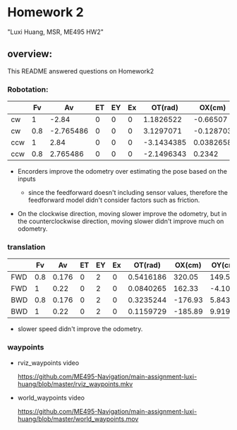 # Homework 2
"Luxi Huang, MSR, ME495 HW2"

## overview:
This README answered questions on Homework2

### Robotation:

| | Fv|Av| ET|EY|Ex|OT(rad)|OX(cm)|OY(cm)|FT(degree)|FX(cm)|FY(cm)|GT(degree)|GX(cm)|GY(cm)|DT(degree/distance)|DX(cm/distance)|DY(cm/distance)|
|--| --|--|---|--|--     |--    |---   | --       |--    |---   |--        |--    |--    |--        |--    |--    |--|
|cw  |  1 |  -2.84 | 0  |0   |0   |1.1826522|-0.66507|-0.171022|-0.328272|0|0|2.443460953   | -1.1  | -1.8  |-0.06304043764   | 0.0217465 |0.0814489 |
|cw|0.8 | -2.765486  |  0 |0   |  0 |  3.1297071 | -0.128703  | -0.370157  | 0.317733  | 0  | 0  |3.054326191 |-0.2 | -0.1  | 0.00376904545  | 0.00356485  |-0.01350785 |  
|ccw   | 1  |2.84   |0   | 0  | 0  |-3.1434385   |  0.0382658 | -0.0580493  |  -1.3592756 | 0  |0   | 2.094395102  | -0.3  |-0.5   | -0.2618916801  | 0.01691329  | 0.022097535  |
| ccw  |0.8   |  2.765486 | 0  |0   |0   | -2.1496343  |  0.2342 | -0.2589  | -0.2994052  | 0  |0   | -2.967059728  |0.8   | 0.5  |  0.04087127142 |  -0.02829 | -0.037945  |  


- Encorders improve the odometry over estimating the pose based on the inputs
  - since the feedforward doesn't including sensor values, therefore the feedforward model didn't consider factors such as friction.


- On the clockwise direction, moving slower improve the odometry, but in the counterclockwise direction, moving slower didn't improve much on odometry.

### translation
| | Fv|Av| ET|EY|Ex|OT(rad)|OX(cm)|OY(cm)|FT(degree)|FX(cm)|FY(cm)|GT(degree)|GX(cm)|GY(cm)|DT(degree/distance)|DX(cm/distance)|DY(cm/distance)|
|--| --|--|---|--|--     |--    |---   | --       |--    |---   |--        |--    |--    |--        |--    |--    |--|
| FWD  |  0.8 |0.176   |0   |2   |0   |0.5416186   | 320.05  | 149.584  | 0  | 199.979  |   0 | 0.0174533  |  197.7 | 34  | 0.026208265  | 6.1175  |5.7792|
|FWD | 1  |   0.22| 0  |2   |0   |  0.0840265 | 162.33  |  -4.1058 |  0 | 200  | 0  | 0.1396263402  |  153.8 | 12  | -0.002779992008  | 0.4265  | -0.80529 |  
|  BWD | 0.8  |0.176   | 0  | 2 | 0  | 0.3235244  | -176.93  |  5.8431 |  0 | -200  | 0  | 0.06981317008  | -167.3  |  13 | 0.0126855615  | -0.4815  | -0.357845  |  
|BWD   |1   |0.22   |0   |2   |0   | 0.1159729  | -185.89  | 9.9191  | 0  |  -200.04 | 0  |  0.1047197551 | -180.5  | 28  |  0.000562657244 | -0.2695  | -0.904045  |

- slower speed didn't improve the odometry.

### waypoints

- rviz_waypoints video

  https://github.com/ME495-Navigation/main-assignment-luxi-huang/blob/master/rviz_waypoints.mkv

- world_waypoints video

  https://github.com/ME495-Navigation/main-assignment-luxi-huang/blob/master/world_waypoints.mov

